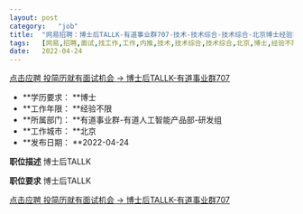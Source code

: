 ```yaml
---
layout:	post
category:	"job"
title:	"网易招聘：博士后TALLK-有道事业群707-技术-技术综合-技术综合-北京博士经验不限"
tags:	[网易,招聘,面试,找工作,工作,内推,技术,技术综合,技术综合,北京,博士,经验不限]
date:	2022-04-24
---
```


[点击应聘 投简历就有面试机会 -> 博士后TALLK-有道事业群707](http://mobile.bole.netease.com/bole/boleDetail?id=39858&employeeId=346f03c3cda5f04c&key=all)



- **学历要求： **博士
- **工作年限： **经验不限
- **所属部门： **有道事业群-有道人工智能产品部-研发组
- **工作城市： **北京
- **发布日期： **2022-04-24



**职位描述**
博士后TALLK



**职位要求**
博士后TALLK



[点击应聘 投简历就有面试机会 -> 博士后TALLK-有道事业群707](http://mobile.bole.netease.com/bole/boleDetail?id=39858&employeeId=346f03c3cda5f04c&key=all)